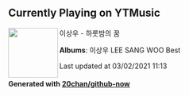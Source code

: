 ## Currently Playing on YTMusic

[<img align="left" width="100" src="https://lh3.googleusercontent.com/p_jV3_lS4bZQSIl-ucuL8faT00MZRYpPhjPR7FOB7-MWMKC_iNbjquSlNG48hm_BzklDF8LkDHXRT4DyHA">](https://music.youtube.com/watch?v=2g2FwTQ8GDM)

이상우 - 하룻밤의 꿈

**Albums**: 이상우 LEE SANG WOO Best

Last updated at 03/02/2021 11:13

#### Generated with [20chan/github-now](https://github.com/20chan/github-now)


<!--
**20chan/20chan** is a ✨ _special_ ✨ repository because its `README.md` (this file) appears on your GitHub profile.

Here are some ideas to get you started:

- 🔭 I’m currently working on ...
- 🌱 I’m currently learning ...
- 👯 I’m looking to collaborate on ...
- 🤔 I’m looking for help with ...
- 💬 Ask me about ...
- 📫 How to reach me: ...
- 😄 Pronouns: ...
- ⚡ Fun fact: ...
-->
